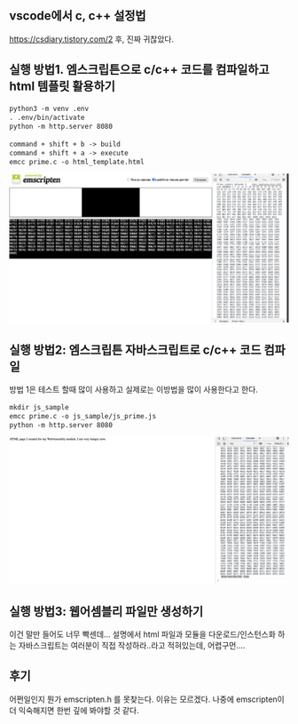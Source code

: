 ## vscode에서 c, c++ 설정법
https://csdiary.tistory.com/2
후, 진짜 귀찮았다. 

## 실행 방법1. 엠스크립튼으로 c/c++ 코드를 컴파일하고 html 템플릿 활용하기

```
python3 -m venv .env
. .env/bin/activate
python -m http.server 8080

command + shift + b -> build
command + shift + a -> execute
emcc prime.c -o html_template.html
```

<img src="./first.png">


## 실행 방법2: 엠스크립튼 자바스크립트로 c/c++ 코드 컴파일
방법 1은 테스트 할때 많이 사용하고 실제로는 이방법을 많이 사용한다고 한다. 

```
mkdir js_sample
emcc prime.c -o js_sample/js_prime.js
python -m http.server 8080
```


<img src="./second.png">

## 실행 방법3: 웹어셈블리 파일만 생성하기
이건 말만 들어도 너무 빡센데... 설명에서 html 파일과 모듈을 다운로드/인스턴스화 하는 자바스크립트는 여러분이 직접 작성하라..라고 적혀있는데, 어렵구먼....



## 후기
어쩐일인지 뭔가 emscripten.h 를 못찾는다. 이유는 모르겠다. 나중에 emscripten이 더 익숙해지면 한번 깊에 봐야할 것 같다. 